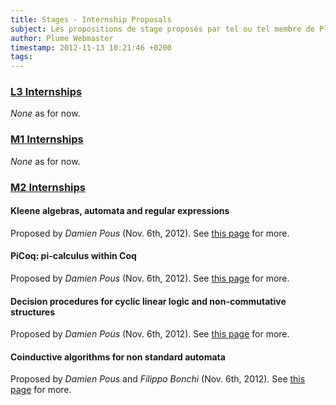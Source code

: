 ```yaml
---
title: Stages - Internship Proposals
subject: Les propositions de stage proposés par tel ou tel membre de Plume.
author: Plume Webmaster
timestamp: 2012-11-13 10:21:46 +0200
tags: 
---
```


###  [L3 Internships][7]

_None_ as for now.

###  [M1 Internships][8]

_None_ as for now.

###  [M2 Internships][9]

#### Kleene algebras, automata and regular expressions

Proposed by *Damien Pous* (Nov. 6th, 2012).
See [this page][Damien Pous] for more.

#### PiCoq: pi-calculus within Coq

Proposed by *Damien Pous* (Nov. 6th, 2012).
See [this page][Damien Pous] for more.

#### Decision procedures for cyclic linear logic and non-commutative structures

Proposed by *Damien Pous* (Nov. 6th, 2012).
See [this page][Damien Pous] for more.

#### Coinductive algorithms for non standard automata

Proposed by *Damien Pous* and *Filippo Bonchi* (Nov. 6th, 2012).
See [this page][Damien Pous] for more.

[Damien Pous]: http://perso.ens-lyon.fr/damien.pous/stages.html

[7]: http://www.ens-lyon.fr/DI/stageL3
[8]: http://www.ens-lyon.fr/DI/stageM1
[9]: http://perso.ens-lyon.fr/laurent.lefevre/M2IF/StagesM2
[10]: http://perso.ens-lyon.fr/patrick.baillot/STAGES/2011/sujet1_2011.pdf
[11]: http://perso.ens-lyon.fr/daniel.hirschkoff/Stages/dhol-choco.pdf
[12]: http://perso.ens-lyon.fr/daniel.hirschkoff/Stages/dhds-compl.pdf
[13]: http://perso.ens-lyon.fr/daniel.hirschkoff/Stages/dhds-lambda.pdf


